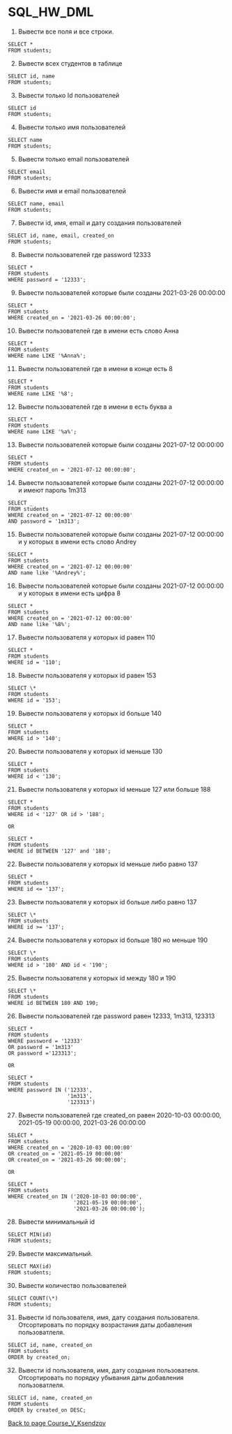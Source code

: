 # SQL_HW_DML

1. Вывести все поля и все строки.

```
SELECT *
FROM students;
```

2. Вывести всех студентов в таблице

```
SELECT id, name
FROM students;
```

3. Вывести только Id пользователей

```
SELECT id
FROM students;
```

4. Вывести только имя пользователей

```
SELECT name
FROM students;
```

5. Вывести только email пользователей

```
SELECT email
FROM students;
```

6. Вывести имя и email пользователей

```
SELECT name, email
FROM students;
```

7.  Вывести id, имя, email и дату создания пользователей

```
SELECT id, name, email, created_on
FROM students;
```

8. Вывести пользователей где password 12333

```
SELECT *
FROM students
WHERE password = '12333';
```

9. Вывести пользователей которые были созданы 2021-03-26 00:00:00

```
SELECT *
FROM students
WHERE created_on = '2021-03-26 00:00:00';
```

10. Вывести пользователей где в имени есть слово Анна

```
SELECT *
FROM students
WHERE name LIKE '%Anna%';
```

11. Вывести пользователей где в имени в конце есть 8

```
SELECT *
FROM students
WHERE name LIKE '%8';
```

12. Вывести пользователей где в имени в есть буква а

```
SELECT *
FROM students
WHERE name LIKE '%a%';
```

13. Вывести пользователей которые были созданы 2021-07-12 00:00:00

```
SELECT *
FROM students
WHERE created_on = '2021-07-12 00:00:00';
```

14. Вывести пользователей которые были созданы 2021-07-12 00:00:00 и имеют пароль 1m313

```
SELECT _
FROM students
WHERE created_on = '2021-07-12 00:00:00'
AND password = '1m313';
```

15. Вывести пользователей которые были созданы 2021-07-12 00:00:00 и у которых в имени есть слово Andrey

```
SELECT *
FROM students
WHERE created_on = '2021-07-12 00:00:00'
AND name like '%Andrey%';
```

16. Вывести пользователей которые были созданы 2021-07-12 00:00:00 и у которых в имени есть цифра 8

```
SELECT *
FROM students
WHERE created_on = '2021-07-12 00:00:00'
AND name like '%8%';
```

17. Вывести пользователя у которых id равен 110

```
SELECT *
FROM students
WHERE id = '110';
```

18. Вывести пользователя у которых id равен 153

```
SELECT \*
FROM students
WHERE id = '153';
```

19. Вывести пользователя у которых id больше 140

```
SELECT *
FROM students
WHERE id > '140';
```

20. Вывести пользователя у которых id меньше 130

```
SELECT *
FROM students
WHERE id < '130';
```

21. Вывести пользователя у которых id меньше 127 или больше 188

```
SELECT *
FROM students
WHERE id < '127' OR id > '188';

OR

SELECT *
FROM students
WHERE id BETWEEN '127' and '188';
```

22. Вывести пользователя у которых id меньше либо равно 137

```
SELECT *
FROM students
WHERE id <= '137';
```

23. Вывести пользователя у которых id больше либо равно 137

```
SELECT \*
FROM students
WHERE id >= '137';
```

24. Вывести пользователя у которых id больше 180 но меньше 190

```
SELECT \*
FROM students
WHERE id > '180' AND id < '190';
```

25. Вывести пользователя у которых id между 180 и 190

```
SELECT \*
FROM students
WHERE id BETWEEN 180 AND 190;
```

26. Вывести пользователей где password равен 12333, 1m313, 123313

```
SELECT *
FROM students
WHERE password = '12333'
OR password = '1m313'
OR password ='123313';

OR

SELECT *
FROM students
WHERE password IN ('12333',
				   '1m313',
				   '123313')
```

27. Вывести пользователей где created_on равен 2020-10-03 00:00:00, 2021-05-19 00:00:00, 2021-03-26 00:00:00

```
SELECT *
FROM students
WHERE created_on = '2020-10-03 00:00:00'
OR created_on = '2021-05-19 00:00:00'
OR created_on = '2021-03-26 00:00:00';

OR

SELECT *
FROM students
WHERE created_on IN ('2020-10-03 00:00:00',
					 '2021-05-19 00:00:00',
					 '2021-03-26 00:00:00');
```

28. Вывести минимальный id

```
SELECT MIN(id)
FROM students;
```

29. Вывести максимальный.

```
SELECT MAX(id)
FROM students;
```

30. Вывести количество пользователей

```
SELECT COUNT(\*)
FROM students;
```

31. Вывести id пользователя, имя, дату создания пользователя. Отсортировать по порядку возрастания даты добавления пользоватлеля.

```
SELECT id, name, created_on
FROM students
ORDER by created_on;
```

32. Вывести id пользователя, имя, дату создания пользователя. Отсортировать по порядку убывания даты добавления пользоватлеля.

```
SELECT id, name, created_on
FROM students
ORDER by created_on DESC;
```
[Back to page Course_V_Ksendzov](https://yuliakondratsiuk.github.io/Course_V_Ksendzov/) 
